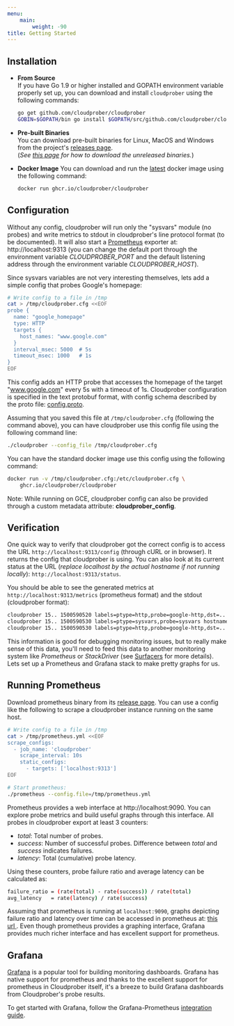 ```yaml
---
menu:
    main:
        weight: -90
title: Getting Started
---
```


## Installation

* __From Source__  
If you have Go 1.9 or higher installed and GOPATH environment variable properly set up, you
can download and install `cloudprober` using the following commands:

  ```bash
  go get github.com/cloudprober/cloudprober
  GOBIN=$GOPATH/bin go install $GOPATH/src/github.com/cloudprober/cloudprober/cmd/cloudprober.go
  ```

* __Pre-built Binaries__  
You can download pre-built binaries for Linux, MacOS and Windows from the
project's [releases page](http://github.com/cloudprober/cloudprober/releases).  
(_See [this page](
https://github.com/cloudprober/cloudprober/wiki/Download-unreleased-binaries) for
how to download the unreleased binaries._)

* __Docker Image__
You can download and run the [latest](
https://github.com/cloudprober/cloudprober/wiki/Docker-versions) docker image using
the following command:

  ```bash
  docker run ghcr.io/cloudprober/cloudprober
  ```

## Configuration

Without any config, cloudprober will run only the "sysvars" module (no probes) and write metrics to stdout in cloudprober's line protocol format (to be documented). It will also start a [Prometheus](http://prometheus.io) exporter at: http://localhost:9313 (you can change the default port through the environment variable *CLOUDPROBER_PORT* and the default listening address through the environment variable *CLOUDPROBER_HOST*).

Since sysvars variables are not very interesting themselves, lets add a simple
config that probes Google's homepage:

```bash
# Write config to a file in /tmp
cat > /tmp/cloudprober.cfg <<EOF
probe {
  name: "google_homepage"
  type: HTTP
  targets {
    host_names: "www.google.com"
  }
  interval_msec: 5000  # 5s
  timeout_msec: 1000   # 1s
}
EOF
```

This config adds an HTTP probe that accesses the homepage of the target "www.google.com" every 5s with a timeout of 1s. Cloudprober configuration is specified in the text protobuf format, with config schema described by the proto file: [config.proto](https://github.com/cloudprober/cloudprober/blob/master/config/proto/config.proto).

Assuming that you saved this file at `/tmp/cloudprober.cfg` (following the command above), you can have cloudprober use this config file using the following command line:

```bash
./cloudprober --config_file /tmp/cloudprober.cfg
```

You can have the standard docker image use this config using the following
command:

```bash
docker run -v /tmp/cloudprober.cfg:/etc/cloudprober.cfg \
    ghcr.io/cloudprober/cloudprober
```

Note: While running on GCE, cloudprober config can also be provided through a
custom metadata attribute: __cloudprober\_config__.

## Verification

One quick way to verify that cloudprober got the correct config is to access the URL `http://localhost:9313/config` (through cURL or in browser). It returns the config that cloudprober is using. You can also look at its current status at the URL (_replace localhost by the actual hostname if not running locally_): `http://localhost:9313/status`.

You should be able to see the generated metrics at `http://localhost:9313/metrics` (prometheus format) and the stdout (cloudprober format):

```bash
cloudprober 15.. 1500590520 labels=ptype=http,probe=google-http,dst=.. total=17 success=17 latency=180835
cloudprober 15.. 1500590530 labels=ptype=sysvars,probe=sysvars hostname="manugarg-ws" uptime=100
cloudprober 15.. 1500590530 labels=ptype=http,probe=google-http,dst=.. total=19 success=19 latency=211644
```

This information is good for debugging monitoring issues, but to really make sense of this data, you'll need to feed this data to another monitoring system like _Prometheus_ or _StackDriver_ (see [Surfacers](/surfacers/overview) for more details). Lets set up a Prometheus and Grafana stack to make pretty graphs for us.

## Running Prometheus

Download prometheus binary from its [release page](https://prometheus.io/download/). You can use a config like the following
to scrape a cloudprober instance running on the same host.

```bash
# Write config to a file in /tmp
cat > /tmp/prometheus.yml <<EOF
scrape_configs:
  - job_name: 'cloudprober'
    scrape_interval: 10s
    static_configs:
      - targets: ['localhost:9313']
EOF

# Start prometheus:
./prometheus --config.file=/tmp/prometheus.yml
```

Prometheus provides a web interface at http://localhost:9090. You can explore probe metrics and
build useful graphs through this interface. All probes in cloudprober export at least 3 counters:

* _total_: Total number of probes.
* _success_: Number of successful probes. Difference between _total_ and
_success_ indicates failures.
* _latency_: Total (cumulative) probe latency.

Using these counters, probe failure ratio and average latency can be calculated
as:

```bash
failure_ratio = (rate(total) - rate(success)) / rate(total)
avg_latency   = rate(latency) / rate(success)
```

Assuming that prometheus is running at `localhost:9090`, graphs depicting
failure ratio and latency over time can be accessed in prometheus at: [this url ]("http://localhost:9090/graph?g0.range_input=1h&g0.expr=(rate(total%5B1m%5D)+-+rate(success%5B1m%5D))+%2F+rate(total%5B1m%5D)&g0.tab=0&g1.range_input=1h&g1.expr=rate(latency%5B1m%5D)+%2F+rate(success%5B1m%5D)+%2F+1000&g1.tab=0").
Even though prometheus provides a graphing interface, Grafana provides much
richer interface and has excellent support for prometheus.

## Grafana

[Grafana](https://grafana.com) is a popular tool for building monitoring dashboards. Grafana has native support for prometheus and thanks to the excellent support for prometheus in Cloudprober itself, it's a breeze to build Grafana dashboards from Cloudprober's probe results.

To get started with Grafana, follow the Grafana-Prometheus
[integration guide](https://prometheus.io/docs/visualization/grafana/).
